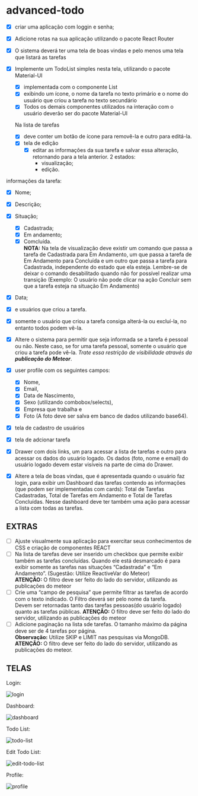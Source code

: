 # advanced-todo

- [x] criar uma aplicação com loggin e senha;
- [x] Adicione rotas na sua aplicação utilizando o pacote React Router
- [x] O sistema deverá ter uma tela de boas vindas e pelo menos uma tela que listará as tarefas
- [x] Implemente um TodoList simples nesta tela, utilizando o pacote Material-UI

  - [x] implementada com o componente List
  - [x] exibindo um ícone, o nome da tarefa no texto primário e o nome do usuário que criou a tarefa no texto secundário
  - [x] Todos os demais componentes utilizados na interação com o usuário deverão ser do pacote Material-UI

  Na lista de tarefas

  - [x] deve conter um botão de ícone para removê-la e outro para editá-la.
  - [x] tela de edição
    - [x] editar as informações da sua tarefa e salvar essa alteração, retornando para a tela anterior.
          2 estados:
      - visualização;
      - edição.

informações da tarefa:

- [x] Nome;
- [x] Descrição;
- [x] Situação;
  - [x] Cadastrada;
  - [x] Em andamento;
  - [x] Comcluída.  
         **NOTA:** Na tela de visualização deve existir um comando que passa a tarefa de Cadastrada para Em Andamento, um que passa a tarefa de Em Andamento para Concluída e um outro que passa a tarefa para Cadastrada, independente do estado que ela esteja. Lembre-se de deixar o comando desabilitado quando não for possível realizar uma transição (Exemplo: O usuário não pode clicar na ação Concluir sem que a tarefa esteja na situação Em Andamento)
- [x] Data;
- [x] e usuários que criou a tarefa.

- [x] somente o usuário que criou a tarefa consiga alterá-la ou excluí-la, no entanto todos podem vê-la.
- [x] Altere o sistema para permitir que seja informada se a tarefa é pessoal ou não. Neste caso, se for uma tarefa pessoal, somente o usuário que criou a tarefa pode vê-la. _Trate essa restrição de visibilidade através da **publicação do Meteor**_.
- [x] user profile com os seguintes campos:
  - [x] Nome,
  - [x] Email,
  - [x] Data de Nascimento,
  - [x] Sexo (utilizando combobox/selects),
  - [x] Empresa que trabalha e
  - [x] Foto (A foto deve ser salva em banco de dados utilizando base64).
- [x] tela de cadastro de usuários
- [x] tela de adcionar tarefa
- [x] Drawer com dois links, um para acessar a lista de tarefas e outro para acessar os dados do usuário logado. Os dados (foto, nome e email) do usuário logado devem estar visíveis na parte de cima do Drawer.
- [x] Altere a tela de boas vindas, que é apresentada quando o usuário faz login, para exibir um Dashboard das tarefas contendo as informações (que podem ser implementadas com cards): Total de Tarefas Cadastradas, Total de Tarefas em Andamento e Total de Tarefas Concluídas. Nesse dashboard deve ter também uma ação para acessar a lista com todas as tarefas.

## EXTRAS

- [ ] Ajuste visualmente sua aplicação para exercitar seus conhecimentos de CSS e criação de componentes REACT
- [ ] Na lista de tarefas deve ser inserido um checkbox que permite exibir também as tarefas concluídas. Quando ele está desmarcado é para exibir somente as tarefas nas situações “Cadastrada” e “Em Andamento”. (Sugestão: Utilize ReactiveVar do Meteor)  
       **ATENÇÃO:** O filtro deve ser feito do lado do servidor, utilizando as publicações do meteor
- [ ] Crie uma “campo de pesquisa” que permite filtrar as tarefas de acordo com o texto indicado. O Filtro deverá ser pelo nome da tarefa.  
       Devem ser retornadas tanto das tarefas pessoas(do usuário logado) quanto as tarefas públicas.
      **ATENÇÃO:** O filtro deve ser feito do lado do servidor, utilizando as publicações do meteor
- [ ] Adicione paginação na lista sde tarefas. O tamanho máximo da página deve ser de 4 tarefas por página.  
       **Observação:** Utilize SKIP e LIMIT nas pesquisas via MongoDB.  
       **ATENÇÃO:** O filtro deve ser feito do lado do servidor, utilizando as publicações do meteor.

## TELAS

Login:

![login](./img/login.png)

Dashboard:

![dashboard](./img/dashboard.png)

Todo List:

![todo-list](./img/todo-list.png)

Edit Todo List:

![edit-todo-list](./img/edit-todo.png)

Profile:

![profile](./img/profile.png)
